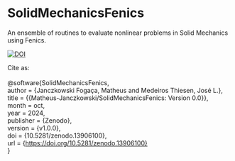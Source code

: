 # SolidMechanicsFenics
An ensemble of routines to evaluate nonlinear problems in Solid Mechanics using Fenics.

[![DOI](https://zenodo.org/badge/869834055.svg)](https://doi.org/10.5281/zenodo.13906100)

Cite as:<br /><br />
@software{SolidMechanicsFenics,<br />
author       = {Janczkowski Fogaça, Matheus and Medeiros Thiesen, José L.},<br /> 
title        = {{Matheus-Janczkowski/SolidMechanicsFenics: Version 0.0}},<br />
month        = oct,<br />
year         = 2024,<br />
publisher    = {Zenodo},<br />
version      = {v1.0.0},<br />
doi          = {10.5281/zenodo.13906100},<br />
url          = {https://doi.org/10.5281/zenodo.13906100}<br />
}
